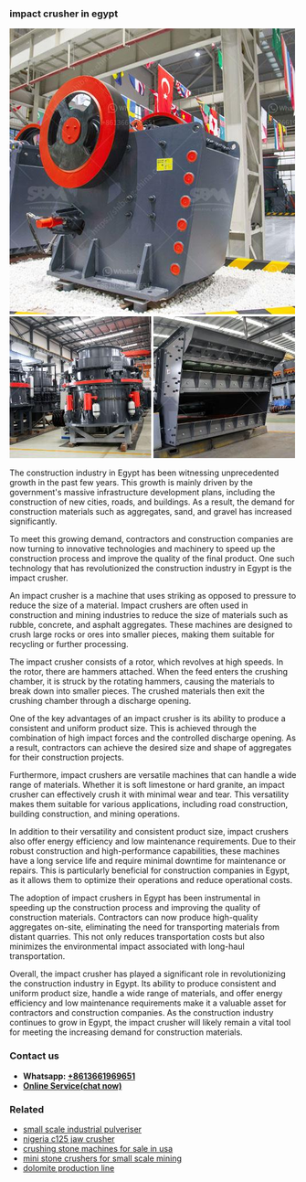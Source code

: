 <h3>impact crusher in egypt</h3><img src='1703042068.jpg' alt=''><p>The construction industry in Egypt has been witnessing unprecedented growth in the past few years. This growth is mainly driven by the government's massive infrastructure development plans, including the construction of new cities, roads, and buildings. As a result, the demand for construction materials such as aggregates, sand, and gravel has increased significantly.</p><p>To meet this growing demand, contractors and construction companies are now turning to innovative technologies and machinery to speed up the construction process and improve the quality of the final product. One such technology that has revolutionized the construction industry in Egypt is the impact crusher.</p><p>An impact crusher is a machine that uses striking as opposed to pressure to reduce the size of a material. Impact crushers are often used in construction and mining industries to reduce the size of materials such as rubble, concrete, and asphalt aggregates. These machines are designed to crush large rocks or ores into smaller pieces, making them suitable for recycling or further processing.</p><p>The impact crusher consists of a rotor, which revolves at high speeds. In the rotor, there are hammers attached. When the feed enters the crushing chamber, it is struck by the rotating hammers, causing the materials to break down into smaller pieces. The crushed materials then exit the crushing chamber through a discharge opening.</p><p>One of the key advantages of an impact crusher is its ability to produce a consistent and uniform product size. This is achieved through the combination of high impact forces and the controlled discharge opening. As a result, contractors can achieve the desired size and shape of aggregates for their construction projects.</p><p>Furthermore, impact crushers are versatile machines that can handle a wide range of materials. Whether it is soft limestone or hard granite, an impact crusher can effectively crush it with minimal wear and tear. This versatility makes them suitable for various applications, including road construction, building construction, and mining operations.</p><p>In addition to their versatility and consistent product size, impact crushers also offer energy efficiency and low maintenance requirements. Due to their robust construction and high-performance capabilities, these machines have a long service life and require minimal downtime for maintenance or repairs. This is particularly beneficial for construction companies in Egypt, as it allows them to optimize their operations and reduce operational costs.</p><p>The adoption of impact crushers in Egypt has been instrumental in speeding up the construction process and improving the quality of construction materials. Contractors can now produce high-quality aggregates on-site, eliminating the need for transporting materials from distant quarries. This not only reduces transportation costs but also minimizes the environmental impact associated with long-haul transportation.</p><p>Overall, the impact crusher has played a significant role in revolutionizing the construction industry in Egypt. Its ability to produce consistent and uniform product size, handle a wide range of materials, and offer energy efficiency and low maintenance requirements make it a valuable asset for contractors and construction companies. As the construction industry continues to grow in Egypt, the impact crusher will likely remain a vital tool for meeting the increasing demand for construction materials.</p><h3>Contact us</h3><ul><li><strong>Whatsapp:&nbsp;<a href="https://wa.me/8613661969651">+8613661969651</a></strong></li><li><a href="https://swt.shibang-china.com/?git&amp;zhl&amp;impact crusher in egypt"><strong>Online Service(chat now)</strong></a></li></ul><h3>Related</h3><ul><li><a href='small scale industrial pulveriser.md'>small scale industrial pulveriser</a></li><li><a href='nigeria c125 jaw crusher.md'>nigeria c125 jaw crusher</a></li><li><a href='crushing stone machines for sale in usa.md'>crushing stone machines for sale in usa</a></li><li><a href='mini stone crushers for small scale mining.md'>mini stone crushers for small scale mining</a></li><li><a href='dolomite production line.md'>dolomite production line</a></li></ul>